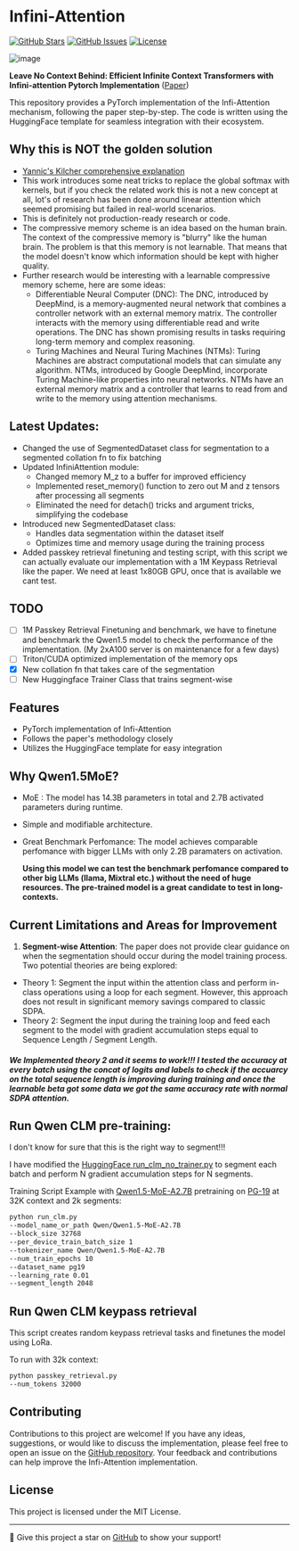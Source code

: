 # Infini-Attention

[![GitHub Stars](https://img.shields.io/github/stars/jlamprou/Infini-Attention?style=social)](https://github.com/jlamprou/Infini-Attention/stargazers)
[![GitHub Issues](https://img.shields.io/github/issues/jlamprou/Infini-Attention)](https://github.com/jlamprou/Infini-Attention/issues)
[![License](https://img.shields.io/github/license/jlamprou/Infini-Attention)](https://github.com/jlamprou/Infini-Attention/blob/main/LICENSE)

![image](https://github.com/jlamprou/Infini-Attention/assets/41962910/f66fd556-e1d2-4ccc-89e9-f4812244b8a2)

**Leave No Context Behind: Efficient Infinite Context Transformers with Infini-attention Pytorch Implementation** ([Paper](https://arxiv.org/abs/2404.07143))

This repository provides a PyTorch implementation of the Infi-Attention mechanism, following the paper step-by-step. The code is written using the HuggingFace template for seamless integration with their ecosystem.

## Why this is NOT the golden solution 
- [Yannic's Kilcher comprehensive explanation](https://youtu.be/r_UBBfTPcF0?si=4Y6dyRuk0ZcpvGW_)
- This work introduces some neat tricks to replace the global softmax with kernels, but if you check the related work this is not a new concept at all, lot's of research has been done around linear attention which seemed promising but failed in real-world scenarios.
- This is definitely not production-ready research or code.
- The compressive memory scheme is an idea based on the human brain. The context of the compressive memory is "blurry" like the human brain. The problem is that this memory is not learnable. That means that the model doesn't know which information should be kept with higher quality.
- Further research would be interesting with a learnable compressive memory scheme, here are some ideas:
  - Differentiable Neural Computer (DNC):
The DNC, introduced by DeepMind, is a memory-augmented neural network that combines a controller network with an external memory matrix. The controller interacts with the memory using differentiable read and write operations. The DNC has shown promising results in tasks requiring long-term memory and complex reasoning.
  - Turing Machines and Neural Turing Machines (NTMs):
Turing Machines are abstract computational models that can simulate any algorithm. NTMs, introduced by Google DeepMind, incorporate Turing Machine-like properties into neural networks. NTMs have an external memory matrix and a controller that learns to read from and write to the memory using attention mechanisms.

## Latest Updates:
- Changed the use of SegmentedDataset class for segmentation to a segmented collation fn to fix batching
- Updated InfiniAttention module:
  - Changed memory M_z to a buffer for improved efficiency
  - Implemented reset_memory() function to zero out M and z tensors after processing all segments
  - Eliminated the need for detach() tricks and argument tricks, simplifying the codebase
- Introduced new SegmentedDataset class:
  - Handles data segmentation within the dataset itself
  - Optimizes time and memory usage during the training process
- Added passkey retrieval finetuning and testing script, with this script we can actually evaluate our implementation with a 1M Keypass Retrieval like the paper. We need at least 1x80GB GPU, once that is available we cant test.


## TODO
- [ ] 1M Passkey Retrieval Finetuning and benchmark, we have to finetune and benchmark the Qwen1.5 model to check the performance of the implementation. (My 2xA100 server is on maintenance for a few days) 
- [ ] Triton/CUDA optimized implementation of the memory ops
- [x] New collation fn that takes care of the segmentation
- [ ] New Huggingface Trainer Class that trains segment-wise

## Features

- PyTorch implementation of Infi-Attention
- Follows the paper's methodology closely
- Utilizes the HuggingFace template for easy integration

## Why Qwen1.5MoE?
- MoE : The model has 14.3B parameters in total and 2.7B activated parameters during runtime.
- Simple and modifiable architecture.
- Great Benchmark Perfomance: The model achieves comparable perfomance with bigger LLMs with only 2.2B paramaters on activation. 

   **Using this model we can test the benchmark perfomance compared to other big LLMs (llama, Mixtral etc.) without the need of huge resources. The pre-trained model is a great candidate to test in long-contexts.**

## Current Limitations and Areas for Improvement

1. **Segment-wise Attention**: The paper does not provide clear guidance on when the segmentation should occur during the model training process. Two potential theories are being explored:
  - Theory 1: Segment the input within the attention class and perform in-class operations using a loop for each segment. However, this approach does not result in significant memory savings compared to classic SDPA.
  - Theory 2: Segment the input during the training loop and feed each segment to the model with gradient accumulation steps equal to Sequence Length / Segment Length.

#### ***We Implemented theory 2 and it seems to work!!! I tested the accuracy at every batch using the concat of logits and labels to check if the accuarcy on the total sequence length is improving during training and once the learnable beta got some data we got the same accuracy rate with normal SDPA attention.***




## Run Qwen CLM pre-training:
I don't know for sure that this is the right way to segment!!!

I have modified the [HuggingFace run_clm_no_trainer.py](https://github.com/huggingface/transformers/blob/main/examples/pytorch/language-modeling/run_clm_no_trainer.py) to segment each batch and perform N gradient accumulation steps for N segments. 

Training Script Example with [Qwen1.5-MoE-A2.7B](https://huggingface.co/Qwen/Qwen1.5-MoE-A2.7B) pretraining on [PG-19](https://huggingface.co/datasets/pg19) at 32K context and 2k segments:

```bash
python run_clm.py 
--model_name_or_path Qwen/Qwen1.5-MoE-A2.7B
--block_size 32768 
--per_device_train_batch_size 1
--tokenizer_name Qwen/Qwen1.5-MoE-A2.7B 
--num_train_epochs 10 
--dataset_name pg19 
--learning_rate 0.01 
--segment_length 2048
```

## Run Qwen CLM keypass retrieval
This script creates random keypass retrieval tasks and finetunes the model using LoRa. 

To run with 32k context:
```bash
python passkey_retrieval.py
--num_tokens 32000
```

## Contributing

Contributions to this project are welcome! If you have any ideas, suggestions, or would like to discuss the implementation, please feel free to open an issue on the [GitHub repository](https://github.com/jlamprou/Infi-Attention). Your feedback and contributions can help improve the Infi-Attention implementation.

## License

This project is licensed under the MIT License.

---

🌟 Give this project a star on [GitHub](https://github.com/jlamprou/Infini-Attention) to show your support!
